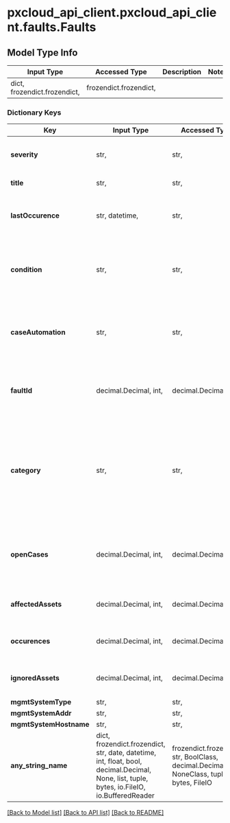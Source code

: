 # pxcloud_api_client.pxcloud_api_client.faults.Faults

## Model Type Info
Input Type | Accessed Type | Description | Notes
------------ | ------------- | ------------- | -------------
dict, frozendict.frozendict,  | frozendict.frozendict,  |  | 

### Dictionary Keys
Key | Input Type | Accessed Type | Description | Notes
------------ | ------------- | ------------- | ------------- | -------------
**severity** | str,  | str,  | Severity value assigned by CX Cloud | [optional] 
**title** | str,  | str,  | Title of the fault | [optional] 
**lastOccurence** | str, datetime,  | str,  | Date the fault last occurred | [optional] value must conform to RFC-3339 date-time
**condition** | str,  | str,  | The facility, condition severity, and mnemonic portion of the fault message | [optional] 
**caseAutomation** | str,  | str,  | Indicates whether support case automation has been enabled for the fault | [optional] must be one of ["enabled", "disabled", ] 
**faultId** | decimal.Decimal, int,  | decimal.Decimal,  | Unique identifier used in CX Cloud to identify the fault | [optional] 
**category** | str,  | str,  | The category assigned to the fault by CX Cloud, for example System, CPU-Memory, Services, and Environment | [optional] 
**openCases** | decimal.Decimal, int,  | decimal.Decimal,  | Number of Cisco support cases automatically created for the fault | [optional] 
**affectedAssets** | decimal.Decimal, int,  | decimal.Decimal,  | Number of assets affected by the fault | [optional] 
**occurences** | decimal.Decimal, int,  | decimal.Decimal,  | Number of times the fault occurred | [optional] 
**ignoredAssets** | decimal.Decimal, int,  | decimal.Decimal,  | Number of assets the fault is ignored for | [optional] 
**mgmtSystemType** | str,  | str,  |  | [optional] 
**mgmtSystemAddr** | str,  | str,  |  | [optional] 
**mgmtSystemHostname** | str,  | str,  |  | [optional] 
**any_string_name** | dict, frozendict.frozendict, str, date, datetime, int, float, bool, decimal.Decimal, None, list, tuple, bytes, io.FileIO, io.BufferedReader | frozendict.frozendict, str, BoolClass, decimal.Decimal, NoneClass, tuple, bytes, FileIO | any string name can be used but the value must be the correct type | [optional]

[[Back to Model list]](../../README.md#documentation-for-models) [[Back to API list]](../../README.md#documentation-for-api-endpoints) [[Back to README]](../../README.md)

